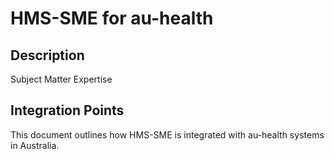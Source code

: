 # HMS-SME for au-health

## Description

Subject Matter Expertise

## Integration Points

This document outlines how HMS-SME is integrated with au-health systems in Australia.
